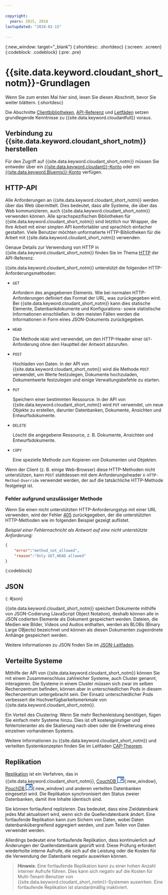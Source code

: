 ```yaml
---

copyright:
  years: 2015, 2018
lastupdated: "2018-02-15"

---
```


{:new_window: target="_blank"}
{:shortdesc: .shortdesc}
{:screen: .screen}
{:codeblock: .codeblock}
{:pre: .pre}

# {{site.data.keyword.cloudant_short_notm}}-Grundlagen

Wenn Sie zum ersten Mal hier sind, lesen Sie diesen Abschnitt, bevor Sie weiter blättern.
{:shortdesc}

Die Abschnitte [Clientbibliotheken](../libraries/index.html#-client-libraries),
[API-Referenz](../api/index.html#-api-reference) und
[Leitfäden](../guides/acurl.html#authorized-curl-acurl-) setzen grundlegende Kenntnisse zu {{site.data.keyword.cloudantfull}} voraus.

## Verbindung zu {{site.data.keyword.cloudant_short_notm}} herstellen

Für den Zugriff auf {{site.data.keyword.cloudant_short_notm}} müssen Sie entweder über ein [{{site.data.keyword.cloudant}}-Konto](../api/account.html) oder
ein [{{site.data.keyword.Bluemix}}-Konto](../offerings/bluemix.html) verfügen.

## HTTP-API

Alle Anforderungen an {{site.data.keyword.cloudant_short_notm}} werden über das Web übermittelt.
Dies bedeutet, dass alle Systeme, die über das Web kommunizieren, auch {{site.data.keyword.cloudant_short_notm}} verwenden können.
Alle sprachspezifischen Bibliotheken für {{site.data.keyword.cloudant_short_notm}} sind letztlich nur Wrapper,
die Ihre Arbeit mit einer simplen API komfortabler und sprachlich einfacher gestalten.
Viele Benutzer möchten unformatierte HTTP-Bibliotheken für die Arbeit mit {{site.data.keyword.cloudant_short_notm}} verwenden.

Genaue Details zur Verwendung von HTTP in {{site.data.keyword.cloudant_short_notm}} finden Sie im
Thema [HTTP](../api/http.html) der API-Referenz.

{{site.data.keyword.cloudant_short_notm}} unterstützt die folgenden HTTP-Anforderungsmethoden:

-   `GET`

    Anfordern des angegebenen Elements.
    Wie bei normalen HTTP-Anforderungen definiert das Format der URL, was zurückgegeben wird.
    Bei {{site.data.keyword.cloudant_short_notm}} kann dies statische Elemente,
    Datenbankdokumente und
    Konfigurations- sowie statistische Informationen einschließen.
    In den meisten Fällen werden die Informationen in Form eines JSON-Dokuments zurückgegeben.

-   `HEAD`

    Die Methode `HEAD` wird verwendet, um den HTTP-Header einer `GET`-Anforderung ohne den Hauptteil der Antwort abzurufen.

-   `POST`

    Hochladen von Daten.
    In der API von {{site.data.keyword.cloudant_short_notm}} wird die
    Methode `POST` verwendet, um Werte festzulegen,
    Dokumente hochzuladen,
    Dokumentwerte festzulegen
    und einige Verwaltungsbefehle zu starten.

-   `PUT`

    Speichern einer bestimmten Ressource.
    In der API von {{site.data.keyword.cloudant_short_notm}}
    wird `PUT` verwendet, um neue Objekte zu erstellen,
    darunter Datenbanken,
    Dokumente,
    Ansichten
    und Entwurfsdokumente.

-   `DELETE`

    Löscht die angegebene Ressource, z. B. Dokumente, Ansichten und Entwurfsdokumente.

-   `COPY`

    Eine spezielle Methode zum Kopieren von Dokumenten und Objekten.

Wenn der Client (z. B. einige Web-Browser) diese HTTP-Methoden nicht unterstützen,
kann `POST` stattdessen mit dem Anforderungsheader `X-HTTP-Method-Override` verwendet werden, der auf die tatsächliche HTTP-Methode festgelegt ist.

### Fehler aufgrund unzulässiger Methode

Wenn Sie einen nicht unterstützten HTTP-Anforderungstyp mit einer URL verwenden,
wird der Fehler [405](../api/http.html#405) zurückgegeben, der die unterstützten HTTP-Methoden wie im folgenden
Beispiel gezeigt auflistet.

_Beispiel einer Fehlernachricht als Antwort auf eine nicht unterstützte Anforderung:_

```json
{
    "error":"method_not_allowed",
    "reason":"Only GET,HEAD allowed"
}
```
{:codeblock}

## JSON
{: #json}

{{site.data.keyword.cloudant_short_notm}} speichert Dokumente mithilfe von JSON-Codierung (JavaScript Object Notation),
deshalb können alle in JSON codierten Elemente als Dokument gespeichert werden.
Dateien, die Medien wie Bilder,
Videos und Audios enthalten,
werden als BLOBs (Binary Large OBjects) bezeichnet
und können als diesen Dokumenten zugeordnete Anhänge gespeichert werden.

Weitere Informationen zu JSON finden Sie im [JSON-Leitfaden](../guides/json.html).

<div id="distributed"></div>

## Verteilte Systeme

Mithilfe der API von {{site.data.keyword.cloudant_short_notm}} können Sie mit einem Zusammenschluss zahlreicher Systeme,
auch Cluster genannt, interagieren.
Die Systeme in einem Cluster müssen sich zwar im selben Rechenzentrum befinden, können aber in unterschiedlichen Pods in diesem Rechenzentrum untergebracht sein.
Der Einsatz unterschiedlicher Pods verbessert die Hochverfügbarkeitsmerkmale von {{site.data.keyword.cloudant_short_notm}}.

Ein Vorteil des Clustering: Wenn Sie mehr Rechenleistung benötigen, fügen Sie einfach mehr Systeme hinzu.
Dies ist oft kostengünstiger und fehlertoleranter als die Skalierung nach oben oder die Erweiterung eines einzelnen vorhandenen Systems.

Weitere Informationen zu {{site.data.keyword.cloudant_short_notm}} und verteilten Systemkonzepten
finden Sie im Leitfaden [CAP-Theorem](../guides/cap_theorem.html).

## Replikation

[Replikation](../api/replication.html) ist ein Verfahren, das in {{site.data.keyword.cloudant_short_notm}},
[CouchDB ![Symbol für externen Link](../images/launch-glyph.svg "Symbol für externen Link")](http://couchdb.apache.org/){:new_window},
[PouchDB ![Symbol für externen Link](../images/launch-glyph.svg "Symbol für externen Link")](http://pouchdb.com/){:new_window}
und anderen verteilten Datenbanken eingesetzt wird.
Die Replikation synchronisiert den Status zweier Datenbanken, damit ihre Inhalte identisch sind.

Sie können fortlaufend replizieren.
Das bedeutet, dass eine Zieldatenbank jedes Mal aktualisiert wird, wenn sich die Quellendatenbank ändert.
Eine fortlaufende Replikation kann zum Sichern von Daten,
wobei Daten datenbankübergreifend aggregiert werden, und zum Teilen von Daten verwendet werden.

Allerdings bedeutet eine fortlaufende Replikation, dass kontinuierlich auf Änderungen der Quellendatenbank geprüft wird.
Diese Prüfung erfordert wiederholte interne Aufrufe, die sich auf die Leistung oder die Kosten für die Verwendung der Datenbank negativ auswirken können.

>   **Hinweis**: Eine fortlaufende Replikation kann zu einer hohen Anzahl interner Aufrufe führen.
    Dies kann sich negativ auf die Kosten für Multi-Tenant-Benutzer von {{site.data.keyword.cloudant_short_notm}}-Systemen auswirken.
    Eine fortlaufende Replikation ist standardmäßig inaktiviert.
